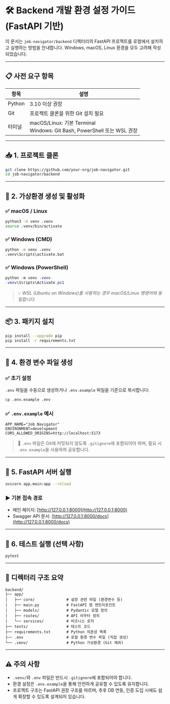 # 🛠️ Backend 개발 환경 설정 가이드 (FastAPI 기반)

이 문서는 `job-navigator/backend` 디렉터리의 FastAPI 프로젝트를 로컬에서 설치하고 실행하는 방법을 안내합니다. Windows, macOS, Linux 환경을 모두 고려해 작성되었습니다.

---

## 📋 사전 요구 항목

| 항목     | 설명                                                                  |
| ------ | ------------------------------------------------------------------- |
| Python | 3.10 이상 권장                                                          |
| Git    | 프로젝트 클론을 위한 Git 설치 필요                                               |
| 터미널    | macOS/Linux: 기본 Terminal<br>Windows: Git Bash, PowerShell 또는 WSL 권장 |

---

## 📥 1. 프로젝트 클론

```bash
git clone https://github.com/your-org/job-navigator.git
cd job-navigator/backend
```

---

## 🐍 2. 가상환경 생성 및 활성화

### ✅ macOS / Linux

```bash
python3 -m venv .venv
source .venv/bin/activate
```

### ✅ Windows (CMD)

```cmd
python -m venv .venv
.venv\Scripts\activate.bat
```

### ✅ Windows (PowerShell)

```powershell
python -m venv .venv
.venv\Scripts\Activate.ps1
```

> 💡 *WSL (Ubuntu on Windows)를 사용하는 경우 macOS/Linux 명령어와 동일합니다.*

---

## 📦 3. 패키지 설치

```bash
pip install --upgrade pip
pip install -r requirements.txt
```

---

## 🔐 4. 환경 변수 파일 생성

### ✅ 초기 설정

`.env` 파일을 수동으로 생성하거나 `.env.example` 파일을 기준으로 복사합니다:

```bash
cp .env.example .env
```

### ✅ `.env.example` 예시

```dotenv
APP_NAME="Job Navigator"
ENVIRONMENT=development
CORS_ALLOWED_ORIGINS=http://localhost:5173
```

> 📌 `.env` 파일은 Git에 커밋되지 않도록 `.gitignore`에 포함되어야 하며, 필요 시 `.env.example`을 사용하여 공유합니다.

---

## 🚀 5. FastAPI 서버 실행

```bash
uvicorn app.main:app --reload
```

### ▶️ 기본 접속 경로

* 메인 페이지: [http://127.0.0.1:8000](http://127.0.0.1:8000)
* Swagger API 문서: [http://127.0.0.1:8000/docs](http://127.0.0.1:8000/docs)

---

## 🧪 6. 테스트 실행 (선택 사항)

```bash
pytest
```

---

## 📁 디렉터리 구조 요약

```
backend/
├── app/
│   ├── core/              # 설정 관련 파일 (환경변수 등)
│   ├── main.py            # FastAPI 앱 엔트리포인트
│   ├── models/            # Pydantic 모델 정의
│   ├── routes/            # API 라우터 정의
│   └── services/          # 비즈니스 로직
├── tests/                 # 테스트 코드
├── requirements.txt       # Python 의존성 목록
├── .env                   # 로컬 환경 변수 파일 (직접 생성)
└── .venv/                 # Python 가상환경 (Git 제외)
```

---

## ⚠️ 주의 사항

* `.venv/`와 `.env` 파일은 반드시 `.gitignore`에 포함되어야 합니다.
* 환경 설정은 `.env.example`을 통해 안전하게 공유할 수 있도록 유지합니다.
* 프로젝트 구조는 FastAPI 권장 구조를 따르며, 추후 DB 연동, 인증 도입 시에도 쉽게 확장할 수 있도록 설계되어 있습니다.
